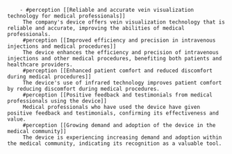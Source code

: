         - #perception [[Reliable and accurate vein visualization technology for medical professionals]]
         The company's device offers vein visualization technology that is reliable and accurate, improving the abilities of medical professionals.
         #perception [[Improved efficiency and precision in intravenous injections and medical procedures]]
         The device enhances the efficiency and precision of intravenous injections and other medical procedures, benefiting both patients and healthcare providers.
         #perception [[Enhanced patient comfort and reduced discomfort during medical procedures]]
         The device's use of infrared technology improves patient comfort by reducing discomfort during medical procedures.
         #perception [[Positive feedback and testimonials from medical professionals using the device]]
         Medical professionals who have used the device have given positive feedback and testimonials, confirming its effectiveness and value.
         #perception [[Growing demand and adoption of the device in the medical community]]
         The device is experiencing increasing demand and adoption within the medical community, indicating its recognition as a valuable tool.


